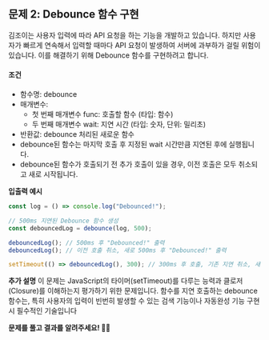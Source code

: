 ## 문제 2: Debounce 함수 구현

김조이는 사용자 입력에 따라 API 요청을 하는 기능을 개발하고 있습니다. 하지만 사용자가 빠르게 연속해서 입력할 때마다 API 요청이 발생하여 서버에 과부하가 걸릴 위험이 있습니다. 이를 해결하기 위해 Debounce 함수를 구현하려고 합니다.

#### 조건

- 함수명: debounce
- 매개변수:
  - 첫 번째 매개변수 func: 호출할 함수 (타입: 함수)
  - 두 번째 매개변수 wait: 지연 시간 (타입: 숫자, 단위: 밀리초)
- 반환값: debounce 처리된 새로운 함수
- debounce된 함수는 마지막 호출 후 지정된 wait 시간만큼 지연된 후에 실행됩니다.
- debounce된 함수가 호출되기 전 추가 호출이 있을 경우, 이전 호출은 모두 취소되고 새로 시작됩니다.

**입출력 예시**

```js
const log = () => console.log("Debounced!");

// 500ms 지연된 Debounce 함수 생성
const debouncedLog = debounce(log, 500);

debouncedLog(); // 500ms 후 "Debounced!" 출력
debouncedLog(); // 이전 호출 취소, 새로 500ms 후 "Debounced!" 출력

setTimeout(() => debouncedLog(), 300); // 300ms 후 호출, 기존 지연 취소, 새로 500ms 후 출력
```

**추가 설명**
이 문제는 JavaScript의 타이머(setTimeout)를 다루는 능력과 클로저(Closure)를 이해하는지 평가하기 위한 문제입니다. 함수를 지연 호출하는 debounce 함수는, 특히 사용자의 입력이 빈번히 발생할 수 있는 검색 기능이나 자동완성 기능 구현 시 필수적인 기술입니다

**문제를 풀고 결과를 알려주세요! 👨‍💻**
